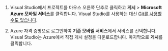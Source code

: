 
1. Visual Studio에서 프로젝트를 마우스 오른쪽 단추로 클릭하고 **게시** > **Microsoft Azure 모바일 서비스**를 클릭합니다. Visual Studio를 사용하는 대신 [Git를 사용할 수도 있습니다](../articles/mobile-services/mobile-services-dotnet-backend-store-code-source-control.md).

2. Azure 자격 증명으로 로그인하여 **기존 모바일 서비스**에서 서비스를 선택합니다. Visual Studio는 Azure에서 직접 게시 설정을 다운로드합니다. 마지막으로 **게시**를 클릭합니다.

<!---HONumber=Oct15_HO3-->